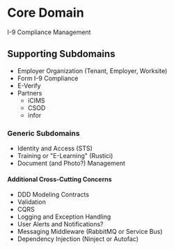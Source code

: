 # Core Domain
I-9 Compliance Management

## Supporting Subdomains
* Employer Organization (Tenant, Employer, Worksite)
* Form I-9 Compliance
* E-Verify
* Partners
  * iCIMS
  * CSOD
  * infor

### Generic Subdomains
* Identity and Access (STS)
* Training or "E-Learning" (Rustici)
* Document (and Photo?) Management

#### Additional Cross-Cutting Concerns
* DDD Modeling Contracts
* Validation
* CQRS
* Logging and Exception Handling
* User Alerts and Notifications?
* Messaging Middleware (RabbitMQ or Service Bus)
* Dependency Injection (Ninject or Autofac)
